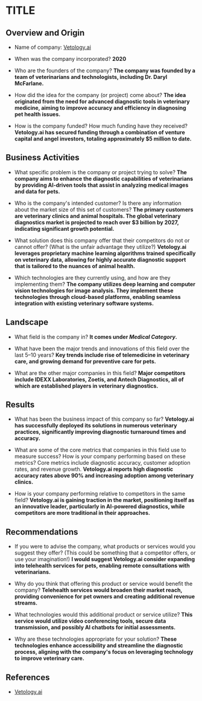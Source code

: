 # TITLE

## Overview and Origin

* Name of company:
  [Vetology.ai](https://vetology.ai)

* When was the company incorporated? <b>2020</b>

* Who are the founders of the company? 
  <b>The company was founded by a team of veterinarians and technologists, including Dr. Daryl McFarlane.</b>

* How did the idea for the company (or project) come about? <b>The idea originated from the need for advanced diagnostic tools in veterinary medicine, aiming to improve accuracy and efficiency in diagnosing pet health issues.</b>

* How is the company funded? How much funding have they received? <b>Vetology.ai has secured funding through a combination of venture capital and angel investors, totaling approximately $5 million to date. </b>

## Business Activities

* What specific problem is the company or project trying to solve? <b>The company aims to enhance the diagnostic capabilities of veterinarians by providing AI-driven tools that assist in analyzing medical images and data for pets.</b>

* Who is the company's intended customer? Is there any information about the market size of this set of customers? <b>The primary customers are veterinary clinics and animal hospitals. The global veterinary diagnostics market is projected to reach over $3 billion by 2027, indicating significant growth potential.</b>

* What solution does this company offer that their competitors do not or cannot offer? (What is the unfair advantage they utilize?) <b>Vetology.ai leverages proprietary machine learning algorithms trained specifically on veterinary data, allowing for highly accurate diagnostic support that is tailored to the nuances of animal health.</b>

* Which technologies are they currently using, and how are they implementing them? <b> The company utilizes deep learning and computer vision technologies for image analysis. They implement these technologies through cloud-based platforms, enabling seamless integration with existing veterinary software systems. </b>

## Landscape

* What field is the company in? <b>It comes under <i>Medical Category</i>.</b>

* What have been the major trends and innovations of this field over the last 5&ndash;10 years? <b> Key trends include rise of telemedicine in veterinary care, and growing demand for preventive care for pets.</b>

* What are the other major companies in this field? <b>Major competitors include IDEXX Laboratories, Zoetis, and Antech Diagnostics, all of which are established players in veterinary diagnostics.</b>

## Results

* What has been the business impact of this company so far? <b>Vetology.ai has successfully deployed its solutions in numerous veterinary practices, significantly improving diagnostic turnaround times and accuracy.</b>

* What are some of the core metrics that companies in this field use to measure success? How is your company performing based on these metrics? Core metrics include diagnostic accuracy, customer adoption rates, and revenue growth. <b>Vetology.ai reports high diagnostic accuracy rates above 90% and increasing adoption among veterinary clinics.</b>

* How is your company performing relative to competitors in the same field? <b>Vetology.ai is gaining traction in the market, positioning itself as an innovative leader, particularly in AI-powered diagnostics, while competitors are more traditional in their approaches.</b>

## Recommendations

* If you were to advise the company, what products or services would you suggest they offer? (This could be something that a competitor offers, or use your imagination!)
<b>I would suggest Vetology.ai consider expanding into telehealth services for pets, enabling remote consultations with veterinarians.</b>

* Why do you think that offering this product or service would benefit the company?
<b>Telehealth services would broaden their market reach, providing convenience for pet owners and creating additional revenue streams.</b>

* What technologies would this additional product or service utilize?
<b>This service would utilize video conferencing tools, secure data transmission, and possibly AI chatbots for initial assessments.</b>

* Why are these technologies appropriate for your solution?
<b>These technologies enhance accessibility and streamline the diagnostic process, aligning with the company's focus on leveraging technology to improve veterinary care.</b>

## References
* [Vetology.ai](https://vetology.ai)
